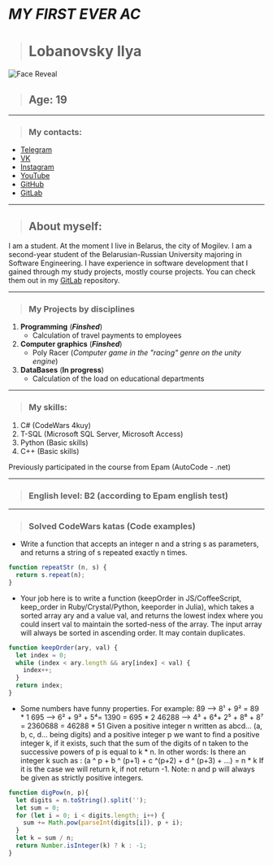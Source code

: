 # ___MY FIRST EVER AC___

> # Lobanovsky Ilya
![Face Reveal](https://sun9-73.userapi.com/impg/k214DjVSQOfPGhrgrSEJeU_wEUsOmJp5mQU-dg/vux7krLKpdU.jpg?size=1620x2160&quality=95&sign=722ad6a8268dc02cb771da5c4b67305d&type=album)
> ## Age: 19
___
> ### My contacts:
* [Telegram](https://t.me/morganizwd)
* [VK](https://vk.com/lil_lame)
* [Instagram](https://www.instagram.com/morganizwd/)
* [YouTube](https://www.youtube.com/channel/UCvgAXL5C2zJhm_byyMeXePg)
* [GitHub](https://github.com/morganizwd)
* [GitLab](https://gitlab.com/morganizwd)
___
> ## About myself:
I am a student. At the moment I live in Belarus, the city of Mogilev. I am a second-year student of the Belarusian-Russian University majoring in Software Engineering. I have experience in software development that I gained through my study projects, mostly course projects. You can check them out in my [GitLab](https://gitlab.com/morganizwd) repository.
___
>### My Projects by disciplines
1. __Programming__ (___Finshed___)
    * Calculation of travel payments to employees
2. __Computer graphics__ (___Finshed___)
    * Poly Racer (*Computer game in the "racing" genre on the unity engine*)
3. __DataBases__ (____In progress____)
    * Calculation of the load on educational departments
___
>### My skills:
1. C# (CodeWars 4kuy)
2. T-SQL (Microsoft SQL Server, Microsoft Access)
3. Python (Basic skills)
4. C++ (Basic skills)

Previously participated in the course from Epam (AutoCode -  .net)
___
> ### English level: B2 (according to Epam english test)
___
> ### Solved CodeWars katas (Code examples)
* Write a function that accepts an integer n and a string s as parameters, and returns a string of s repeated exactly n times.
```javascript
function repeatStr (n, s) {
  return s.repeat(n);
}
```
* Your job here is to write a function (keepOrder in JS/CoffeeScript, keep_order in Ruby/Crystal/Python, keeporder in Julia), which takes a sorted array ary and a value val, and returns the lowest index where you could insert val to maintain the sorted-ness of the array. The input array will always be sorted in ascending order. It may contain duplicates.
```javascript
function keepOrder(ary, val) {
  let index = 0;
  while (index < ary.length && ary[index] < val) {
    index++;
  }
  return index;
}
```
* Some numbers have funny properties. For example:
89 --> 8¹ + 9² = 89 * 1
695 --> 6² + 9³ + 5⁴= 1390 = 695 * 2
46288 --> 4³ + 6⁴+ 2⁵ + 8⁶ + 8⁷ = 2360688 = 46288 * 51
Given a positive integer n written as abcd... (a, b, c, d... being digits) and a positive integer p
we want to find a positive integer k, if it exists, such that the sum of the digits of n taken to the successive powers of p is equal to k * n.
In other words:
Is there an integer k such as : (a ^ p + b ^ (p+1) + c ^(p+2) + d ^ (p+3) + ...) = n * k
If it is the case we will return k, if not return -1.
Note: n and p will always be given as strictly positive integers.
```javascript
function digPow(n, p){
  let digits = n.toString().split('');
  let sum = 0;
  for (let i = 0; i < digits.length; i++) {
    sum += Math.pow(parseInt(digits[i]), p + i);
  }
  let k = sum / n;
  return Number.isInteger(k) ? k : -1;
}
```
